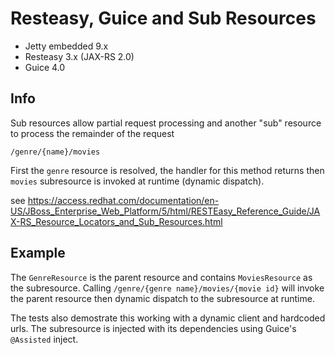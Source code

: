 Resteasy, Guice and Sub Resources
===

- Jetty embedded 9.x
- Resteasy 3.x (JAX-RS 2.0)
- Guice 4.0

## Info

Sub resources allow partial request processing and another "sub" resource to process the remainder
of the request

```
/genre/{name}/movies
```

First the `genre` resource is resolved, the handler for this method returns then `movies` subresource is
invoked at runtime (dynamic dispatch).

see https://access.redhat.com/documentation/en-US/JBoss_Enterprise_Web_Platform/5/html/RESTEasy_Reference_Guide/JAX-RS_Resource_Locators_and_Sub_Resources.html

## Example

The `GenreResource` is the parent resource and contains `MoviesResource` as the subresource.
Calling `/genre/{genre name}/movies/{movie id}` will invoke the parent resource then dynamic dispatch to the subresource
at runtime.

The tests also demostrate this working with a dynamic client and hardcoded urls.
The subresource is injected with its dependencies using Guice's `@Assisted` inject.